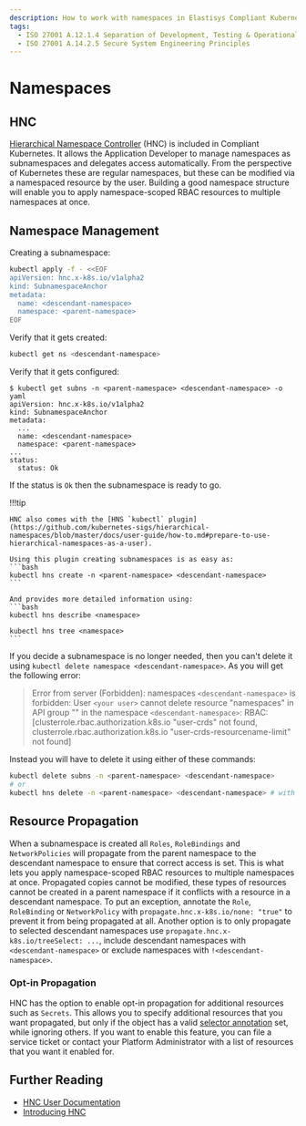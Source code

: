 ```yaml
---
description: How to work with namespaces in Elastisys Compliant Kubernetes, the security-focused Kubernetes distribution.
tags:
  - ISO 27001 A.12.1.4 Separation of Development, Testing & Operational Environments
  - ISO 27001 A.14.2.5 Secure System Engineering Principles
---
```


# Namespaces

## HNC

[Hierarchical Namespace Controller](https://github.com/kubernetes-sigs/hierarchical-namespaces) (HNC) is included in Compliant Kubernetes. It allows the Application Developer to manage namespaces as subnamespaces and delegates access automatically. From the perspective of Kubernetes these are regular namespaces, but these can be modified via a namespaced resource by the user. Building a good namespace structure will enable you to apply namespace-scoped RBAC resources to multiple namespaces at once.

## Namespace Management

Creating a subnamespace:

```bash
kubectl apply -f - <<EOF
apiVersion: hnc.x-k8s.io/v1alpha2
kind: SubnamespaceAnchor
metadata:
  name: <descendant-namespace>
  namespace: <parent-namespace>
EOF
```

Verify that it gets created:

```bash
kubectl get ns <descendant-namespace>
```

Verify that it gets configured:

```console
$ kubectl get subns -n <parent-namespace> <descendant-namespace> -o yaml
apiVersion: hnc.x-k8s.io/v1alpha2
kind: SubnamespaceAnchor
metadata:
  ...
  name: <descendant-namespace>
  namespace: <parent-namespace>
...
status:
  status: Ok
```

If the status is `Ok` then the subnamespace is ready to go.

!!!tip

    HNC also comes with the [HNS `kubectl` plugin](https://github.com/kubernetes-sigs/hierarchical-namespaces/blob/master/docs/user-guide/how-to.md#prepare-to-use-hierarchical-namespaces-as-a-user).

    Using this plugin creating subnamespaces is as easy as:
    ```bash
    kubectl hns create -n <parent-namespace> <descendant-namespace>
    ```

    And provides more detailed information using:
    ```bash
    kubectl hns describe <namespace>

    kubectl hns tree <namespace>
    ```

If you decide a subnamespace is no longer needed, then you can't delete it using `kubectl delete namespace <descendant-namespace>`. As you will get the following error:

> Error from server (Forbidden): namespaces `<descendant-namespace>` is forbidden: User `<your user>` cannot delete resource "namespaces" in API group "" in the namespace `<descendant-namespace>`: RBAC: [clusterrole.rbac.authorization.k8s.io "user-crds" not found, clusterrole.rbac.authorization.k8s.io "user-crds-resourcename-limit" not found]

Instead you will have to delete it using either of these commands:

```bash
kubectl delete subns -n <parent-namespace> <descendant-namespace>
# or
kubectl hns delete -n <parent-namespace> <descendant-namespace> # with the plugin installed
```

## Resource Propagation

When a subnamespace is created all `Roles`, `RoleBindings` and `NetworkPolicies` will propagate from the parent namespace to the descendant namespace to ensure that correct access is set. This is what lets you apply namespace-scoped RBAC resources to multiple namespaces at once.
Propagated copies cannot be modified, these types of resources cannot be created in a parent namespace if it conflicts with a resource in a descendant namespace.
To put an exception, annotate the `Role`, `RoleBinding` or `NetworkPolicy` with `propagate.hnc.x-k8s.io/none: "true"` to prevent it from being propagated at all.
Another option is to only propagate to selected descendant namespaces use `propagate.hnc.x-k8s.io/treeSelect: ...`, include descendant namespaces with `<descendant-namespace>` or exclude namespaces with `!<descendant-namespace>`.

### Opt-in Propagation

HNC has the option to enable opt-in propagation for additional resources such as `Secrets`. This allows you to specify additional resources that you want propagated, but only if the object has a valid [selector annotation](https://github.com/kubernetes-sigs/hierarchical-namespaces/blob/master/docs/user-guide/how-to.md#limit-the-propagation-of-an-object-to-descendant-namespaces) set, while ignoring others. If you want to enable this feature, you can file a service ticket or contact your Platform Administrator with a list of resources that you want it enabled for.

## Further Reading

- [HNC User Documentation](https://github.com/kubernetes-sigs/hierarchical-namespaces/tree/master/docs/user-guide)
- [Introducing HNC](https://kubernetes.io/blog/2020/08/14/introducing-hierarchical-namespaces/)
